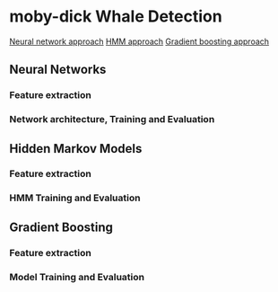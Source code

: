 # moby-dick Whale Detection


[Neural network approach](#neural-networks)
[HMM approach](#Hidden-markov-models)
[Gradient boosting approach](#gradient-boosting)

## Neural Networks

### Feature extraction

### Network architecture, Training and Evaluation

## Hidden Markov Models

### Feature extraction

### HMM Training and Evaluation

## Gradient Boosting

### Feature extraction

### Model Training and Evaluation